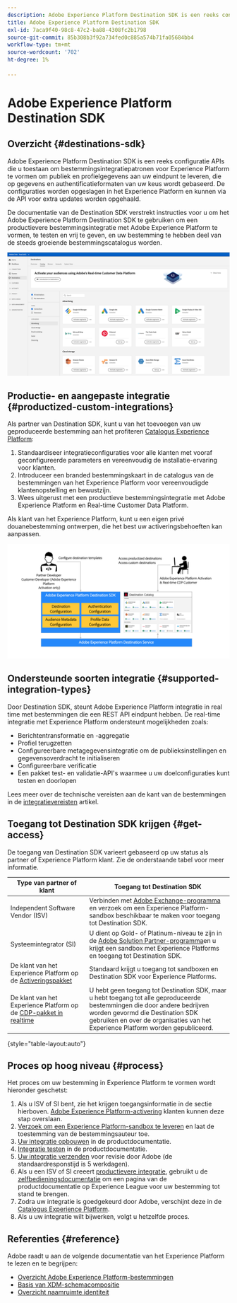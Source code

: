 ```yaml
---
description: Adobe Experience Platform Destination SDK is een reeks configuratie APIs die u toestaan om bestemmingsintegratiepatronen voor Experience Platform te vormen om publiek en profielgegevens aan uw eindpunt te leveren, die op gegevens en authentificatieformaten van uw keus wordt gebaseerd. De configuraties worden opgeslagen in het Experience Platform en kunnen via de API voor extra updates worden opgehaald.
title: Adobe Experience Platform Destination SDK
exl-id: 7aca9f40-98c8-47c2-ba88-4308fc2b1798
source-git-commit: 85b308b3f92a734fed0c885a574b71fa05684bb4
workflow-type: tm+mt
source-wordcount: '702'
ht-degree: 1%

---
```


# Adobe Experience Platform Destination SDK

## Overzicht {#destinations-sdk}

Adobe Experience Platform Destination SDK is een reeks configuratie APIs die u toestaan om bestemmingsintegratiepatronen voor Experience Platform te vormen om publiek en profielgegevens aan uw eindpunt te leveren, die op gegevens en authentificatieformaten van uw keus wordt gebaseerd. De configuraties worden opgeslagen in het Experience Platform en kunnen via de API voor extra updates worden opgehaald.

De documentatie van de Destination SDK verstrekt instructies voor u om het Adobe Experience Platform Destination SDK te gebruiken om een productievere bestemmingsintegratie met Adobe Experience Platform te vormen, te testen en vrij te geven, en uw bestemming te hebben deel van de steeds groeiende bestemmingscatalogus worden.

![Overzicht van de doelcatalogus](./assets/destinations-catalog-overview.png)

## Productie- en aangepaste integratie {#productized-custom-integrations}

Als partner van Destination SDK, kunt u van het toevoegen van uw geproduceerde bestemming aan het profiteren [Catalogus Experience Platform](/help/destinations/catalog/overview.md):
1. Standaardiseer integratieconfiguraties voor alle klanten met vooraf geconfigureerde parameters en vereenvoudig de installatie-ervaring voor klanten.
2. Introduceer een branded bestemmingskaart in de catalogus van de bestemmingen van het Experience Platform voor vereenvoudigde klantenopstelling en bewustzijn.
3. Wees uitgerust met een productieve bestemmingsintegratie met Adobe Experience Platform en Real-time Customer Data Platform.

Als klant van het Experience Platform, kunt u een eigen privé douanebestemming ontwerpen, die het best uw activeringsbehoeften kan aanpassen.

![Destination SDK visueel diagram](./assets/destination-sdk-visual.png)

<!--

## Types of destinations in Adobe Experience Platform {#types-of-destinations}

In Adobe Experience Platform, we distinguish between two destination types - *connections* and *extensions*. In the user interface, customers can choose between two types of connection destinations, Profile Export destinations and Segment Export destinations. For more details around the difference between the different destination types, read [Destination Types and Categories](https://experienceleague.adobe.com/docs/experience-platform/destinations/destination-types.html?lang=en).

![Destination types](./assets/types-of-destinations.png)

This documentation set provides you with all the necessary information to add your destination to Adobe Experience Platform, as a *connection*, either Profile Export or Segment Export. To set up an extension, visit the [Experience Platform Launch developer portal](https://developer.adobelaunch.com/extensions/).

-->

## Ondersteunde soorten integratie {#supported-integration-types}

Door Destination SDK, steunt Adobe Experience Platform integratie in real time met bestemmingen die een REST API eindpunt hebben. De real-time integratie met Experience Platform ondersteunt mogelijkheden zoals:
* Berichtentransformatie en -aggregatie
* Profiel terugzetten
* Configureerbare metagegevensintegratie om de publieksinstellingen en gegevensoverdracht te initialiseren
* Configureerbare verificatie
* Een pakket test- en validatie-API&#39;s waarmee u uw doelconfiguraties kunt testen en doorlopen

Lees meer over de technische vereisten aan de kant van de bestemmingen in de [integratievereisten](./integration-prerequisites.md) artikel.


## Toegang tot Destination SDK krijgen {#get-access}

De toegang van Destination SDK varieert gebaseerd op uw status als partner of Experience Platform klant. Zie de onderstaande tabel voor meer informatie.


| Type van partner of klant | Toegang tot Destination SDK |
---------|----------|
| Independent Software Vendor (ISV) | Verbinden met [Adobe Exchange-programma](https://partners.adobe.com/exchangeprogram/experiencecloud.html) en verzoek om een Experience Platform-sandbox beschikbaar te maken voor toegang tot Destination SDK. |
| Systeemintegrator (SI) | U dient op Gold- of Platinum-niveau te zijn in de [Adobe Solution Partner-programma](https://solutionpartners.adobe.com/home.html)en u krijgt een sandbox met Experience Platforms en toegang tot Destination SDK. |
| De klant van het Experience Platform op de [Activeringspakket](https://helpx.adobe.com/legal/product-descriptions/adobe-experience-platform0.html) | Standaard krijgt u toegang tot sandboxen en Destination SDK voor Experience Platforms. |
| De klant van het Experience Platform op de [CDP-pakket in realtime](https://helpx.adobe.com/legal/product-descriptions/real-time-customer-data-platform.html) | U hebt geen toegang tot Destination SDK, maar u hebt toegang tot alle geproduceerde bestemmingen die door andere bedrijven worden gevormd die Destination SDK gebruiken en over de organisaties van het Experience Platform worden gepubliceerd. |

{style=&quot;table-layout:auto&quot;}

## Proces op hoog niveau {#process}

Het proces om uw bestemming in Experience Platform te vormen wordt hieronder geschetst:

1. Als u ISV of SI bent, zie het krijgen toegangsinformatie in de sectie hierboven. [Adobe Experience Platform-activering](https://helpx.adobe.com/legal/product-descriptions/adobe-experience-platform0.html) klanten kunnen deze stap overslaan.
2. [Verzoek om een Experience Platform-sandbox te leveren](https://adobeexchangeec.zendesk.com/hc/en-us/articles/360037457812-Adobe-Experience-Platform-Sandbox-Accounts-Access-Adding-Users-and-Support) en laat de toestemming van de bestemmingsauteur toe.
3. [Uw integratie opbouwen](./configure-destination-instructions.md) in de productdocumentatie.
4. [Integratie testen](./test-destination.md) in de productdocumentatie.
5. [Uw integratie verzenden](./submit-destination.md) voor revisie door Adobe (de standaardresponstijd is 5 werkdagen).
6. Als u een ISV of SI creeert [productievere integratie](./overview.md#productized-custom-integrations), gebruikt u de [zelfbedieningsdocumentatie](./docs-framework/documentation-instructions.md) om een pagina van de productdocumentatie op Experience League voor uw bestemming tot stand te brengen.
7. Zodra uw integratie is goedgekeurd door Adobe, verschijnt deze in de [Catalogus Experience Platform](/help/destinations/catalog/overview.md).
8. Als u uw integratie wilt bijwerken, volgt u hetzelfde proces.

## Referenties  {#reference}

Adobe raadt u aan de volgende documentatie van het Experience Platform te lezen en te begrijpen:

* [Overzicht Adobe Experience Platform-bestemmingen](https://experienceleague.adobe.com/docs/experience-platform/destinations/home.html?lang=en)
* [Basis van XDM-schemacompositie](https://experienceleague.adobe.com/docs/experience-platform/xdm/schema/composition.html?lang=en)
* [Overzicht naamruimte identiteit](https://experienceleague.adobe.com/docs/experience-platform/identity/namespaces.html?lang=en)
